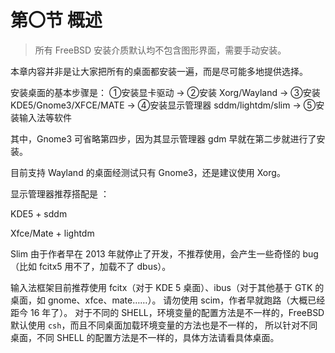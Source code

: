 # 第〇节 概述

> 所有 FreeBSD 安装介质默认均不包含图形界面，需要手动安装。

本章内容并非是让大家把所有的桌面都安装一遍，而是尽可能多地提供选择。

安装桌面的基本步骤是：
①安装显卡驱动 -> ②安装 Xorg/Wayland -> ③安装 KDE5/Gnome3/XFCE/MATE -> ④安装显示管理器 sddm/lightdm/slim -> ⑤安装输入法等软件

其中，Gnome3 可省略第四步，因为其显示管理器 gdm 早就在第二步就进行了安装。

目前支持 Wayland 的桌面经测试只有 Gnome3，还是建议使用 Xorg。

显示管理器推荐搭配是 ：

KDE5 + sddm

Xfce/Mate + lightdm

Slim 由于作者早在 2013 年就停止了开发，不推荐使用，会产生一些奇怪的 bug （比如 fcitx5 用不了，加载不了 dbus）。

输入法框架目前推荐使用 fcitx（对于 KDE 5 桌面）、ibus（对于其他基于 GTK 的桌面，如 gnome、xfce、mate……）。
请勿使用 scim，作者早就跑路（大概已经距今 16 年了）。
对于不同的 SHELL，环境变量的配置方法是不一样的，FreeBSD 默认使用 `csh`，而且不同桌面加载环境变量的方法也是不一样的，
所以针对不同桌面，不同 SHELL 的配置方法是不一样的，具体方法请看具体桌面。
